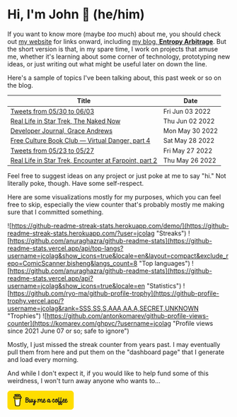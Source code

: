 # Hi, I'm John 👋 (he/him)

If you want to know more (maybe *too* much) about me, you should check out [my website](https://john.colagioia.net/) for links onward, including [my blog, **Entropy Arbitrage**](https://john.colagioia.net/blog).  But the short version is that, in my spare time, I work on projects that amuse me, whether it's learning about some corner of technology, prototyping new ideas, or just writing out what might be useful later on down the line.

Here's a sample of topics I've been talking about, this past week or so on the blog.

|Title|Date|
|-----|-------|
|[Tweets from 05/30 to 06/03](https://john.colagioia.net/blog/2022/06/03/week.html)|Fri Jun 03 2022|
|[Real Life in Star Trek, The Naked Now](https://john.colagioia.net/blog/2022/06/02/naked.html)|Thu Jun 02 2022|
|[Developer Journal, Grace Andrews](https://john.colagioia.net/blog/2022/05/30/andrews.html)|Mon May 30 2022|
|[Free Culture Book Club — Virtual Danger, part 4](https://john.colagioia.net/blog/2022/05/28/danger4.html)|Sat May 28 2022|
|[Tweets from 05/23 to 05/27](https://john.colagioia.net/blog/2022/05/27/week.html)|Fri May 27 2022|
|[Real Life in Star Trek, Encounter at Farpoint, part 2](https://john.colagioia.net/blog/2022/05/26/farpoint2.html)|Thu May 26 2022|

Feel free to suggest ideas on any project or just poke at me to say "hi." Not literally poke, though. Have some self-respect.

Here are some visualizations mostly for my purposes, which you can feel free to skip, especially the view counter that's probably mostly me making sure that I committed something.

![https://github-readme-streak-stats.herokuapp.com/demo/](https://github-readme-streak-stats.herokuapp.com/?user=jcolag "Streaks")
![https://github.com/anuraghazra/github-readme-stats](https://github-readme-stats.vercel.app/api/top-langs?username=jcolag&show_icons=true&locale=en&layout=compact&exclude_repo=ComicScanner,bisheng&langs_count=8 "Top languages")
![https://github.com/anuraghazra/github-readme-stats](https://github-readme-stats.vercel.app/api?username=jcolag&show_icons=true&locale=en "Statistics")
![https://github.com/ryo-ma/github-profile-trophy](https://github-profile-trophy.vercel.app/?username=jcolag&rank=SSS,SS,S,AAA,AA,A,SECRET,UNKNOWN "Trophies")
![https://github.com/antonkomarev/github-profile-views-counter](https://komarev.com/ghpvc/?username=jcolag "Profile views since 2021 June 07 or so; safe to ignore")

Mostly, I just missed the streak counter from years past.  I may eventually pull them from here and put them on the "dashboard page" that I generate and load every morning.

And while I don't expect it, if you would like to help fund some of this weirdness, I won't turn away anyone who wants to...

[<img src="images/default-yellow.png" alt="Buy Me a Coffee" width="150px"/>](https://www.buymeacoffee.com/jcolag)
